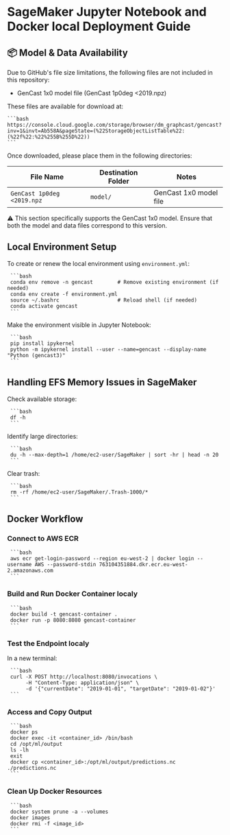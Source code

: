 # SageMaker Jupyter Notebook and Docker local Deployment Guide

## 📦 Model & Data Availability

Due to GitHub's file size limitations, the following files are not included in this repository:

- GenCast 1x0 model file (GenCast 1p0deg <2019.npz)

These files are available for download at: 

    ```bash 
    https://console.cloud.google.com/storage/browser/dm_graphcast/gencast?inv=1&invt=Ab558A&pageState=(%22StorageObjectListTable%22:(%22f%22:%22%255B%255D%22))
    ```

Once downloaded, please place them in the following directories:


| File Name            | Destination Folder   | Notes                         |
|----------------------|----------------------|-------------------------------|
| `GenCast 1p0deg <2019.npz`          | `model/`             | GenCast 1x0 model file        |


⚠️ This section specifically supports the GenCast 1x0 model. Ensure that both the model and data files correspond to this version.

## Local Environment Setup

To create or renew the local environment using `environment.yml`:

     ```bash
     conda env remove -n gencast        # Remove existing environment (if needed)
     conda env create -f environment.yml
     source ~/.bashrc                   # Reload shell (if needed)
     conda activate gencast
     ```

Make the environment visible in Jupyter Notebook:

     ```bash
     pip install ipykernel
     python -m ipykernel install --user --name=gencast --display-name "Python (gencast3)"
     ```

## Handling EFS Memory Issues in SageMaker

Check available storage:

     ```bash
     df -h
     ```

Identify large directories:

     ```bash
     du -h --max-depth=1 /home/ec2-user/SageMaker | sort -hr | head -n 20
     ```

Clear trash:

     ```bash
     rm -rf /home/ec2-user/SageMaker/.Trash-1000/*
     ```

## Docker Workflow

### Connect to AWS ECR

     ```bash
     aws ecr get-login-password --region eu-west-2 | docker login --username AWS --password-stdin 763104351884.dkr.ecr.eu-west-2.amazonaws.com
     ```

### Build and Run Docker Container localy 

     ```bash
     docker build -t gencast-container .
     docker run -p 8080:8080 gencast-container
     ```

### Test the Endpoint localy

In a new terminal:

     ```bash
     curl -X POST http://localhost:8080/invocations \
          -H "Content-Type: application/json" \
          -d '{"currentDate": "2019-01-01", "targetDate": "2019-01-02"}'
     ```

### Access and Copy Output

     ```bash
     docker ps
     docker exec -it <container_id> /bin/bash
     cd /opt/ml/output
     ls -lh
     exit
     docker cp <container_id>:/opt/ml/output/predictions.nc ./predictions.nc
     ```

### Clean Up Docker Resources

     ```bash
     docker system prune -a --volumes
     docker images
     docker rmi -f <image_id>
     ```


